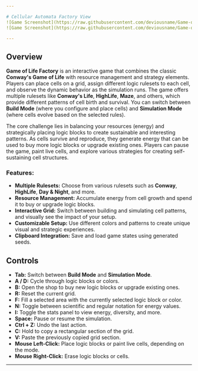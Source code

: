 ```yaml
---

# Cellular Automata Factory View
![Game Screenshot](https://raw.githubusercontent.com/deviousname/Game-of-Life-Factory/main/feedback.png)
![Game Screenshot](https://raw.githubusercontent.com/deviousname/Game-of-Life-Factory/main/anim1.gif)

---
```


## Overview

**Game of Life Factory** is an interactive game that combines the classic **Conway's Game of Life** with resource management and strategy elements. Players can place cells on a grid, assign different logic rulesets to each cell, and observe the dynamic behavior as the simulation runs. The game offers multiple rulesets like **Conway's Life**, **HighLife**, **Maze**, and others, which provide different patterns of cell birth and survival. You can switch between **Build Mode** (where you configure and place cells) and **Simulation Mode** (where cells evolve based on the selected rules).

The core challenge lies in balancing your resources (energy) and strategically placing logic blocks to create sustainable and interesting patterns. As cells survive and reproduce, they generate energy that can be used to buy more logic blocks or upgrade existing ones. Players can pause the game, paint live cells, and explore various strategies for creating self-sustaining cell structures.

### Features:
- **Multiple Rulesets:** Choose from various rulesets such as **Conway**, **HighLife**, **Day & Night**, and more.
- **Resource Management:** Accumulate energy from cell growth and spend it to buy or upgrade logic blocks.
- **Interactive Grid:** Switch between building and simulating cell patterns, and visually see the impact of your setup.
- **Customizable Setup:** Use different colors and patterns to create unique visual and strategic experiences.
- **Clipboard Integration:** Save and load game states using generated seeds.

## Controls

- **Tab:** Switch between **Build Mode** and **Simulation Mode**.
- **A / D:** Cycle through logic blocks or colors.
- **B:** Open the shop to buy new logic blocks or upgrade existing ones.
- **R:** Reset the current grid.
- **F:** Fill a selected area with the currently selected logic block or color.
- **N:** Toggle between scientific and regular notation for energy values.
- **I:** Toggle the stats panel to view energy, diversity, and more.
- **Space:** Pause or resume the simulation.
- **Ctrl + Z:** Undo the last action.
- **C:** Hold to copy a rectangular section of the grid.
- **V:** Paste the previously copied grid section.
- **Mouse Left-Click:** Place logic blocks or paint live cells, depending on the mode.
- **Mouse Right-Click:** Erase logic blocks or cells.
  
---
